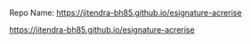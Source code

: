 Repo Name: https://jitendra-bh85.github.io/esignature-acrerise

https://jitendra-bh85.github.io/esignature-acrerise
